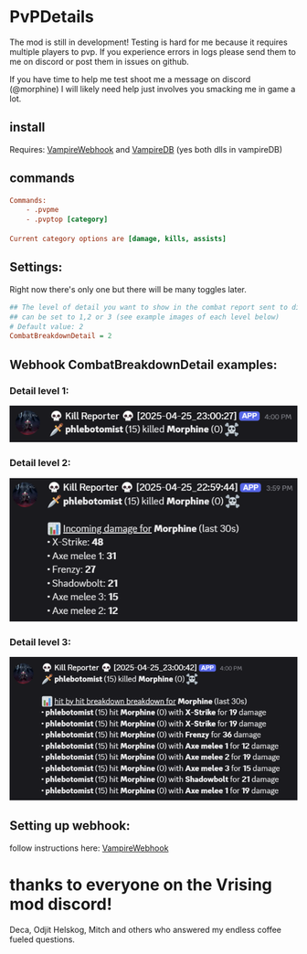 # PvPDetails

The mod is still in development! Testing is hard for me because it requires multiple players to pvp. If you experience errors in logs please send them to me on discord or post them in issues on github.

If you have time to help me test shoot me a message on discord (@morphine) I will likely need help just involves you smacking me in game a lot.

## install

Requires: [VampireWebhook](https://github.com/phlebotomist/VampireWebhook) and [VampireDB](https://github.com/phlebotomist/VampireDB) (yes both dlls in vampireDB)

## commands

```ini
Commands:
    - .pvpme
    - .pvptop [category]

Current category options are [damage, kills, assists]
```

## Settings:

Right now there's only one but there will be many toggles later.

```ini
## The level of detail you want to show in the combat report sent to discord.
## can be set to 1,2 or 3 (see example images of each level below)
# Default value: 2
CombatBreakdownDetail = 2
```

## Webhook CombatBreakdownDetail examples:

### Detail level 1:

![](detail1.png)

### Detail level 2:

![](detail2.png)

### Detail level 3:

![](detail3.png)

## Setting up webhook:

follow instructions here: [VampireWebhook](https://github.com/phlebotomist/VampireWebhook)

# thanks to everyone on the Vrising mod discord!

Deca, Odjit Helskog, Mitch and others who answered my endless coffee fueled questions.
